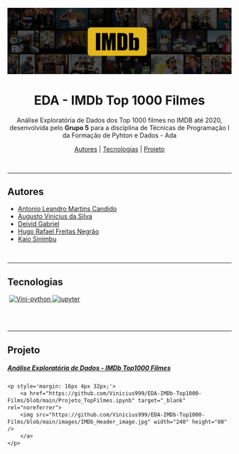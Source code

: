 <p>
    <img src="https://github.com/Vinicius999/EDA-IMDb-Top1000-Films/blob/main/images/IMDb_Header_image.jpg"/>
</p>


<h1 align="center">  EDA - IMDb Top 1000 Filmes </h1>

<p align="center">Análise Exploratória de Dados dos Top 1000 filmes no IMDB até 2020, desenvolvida pelo <strong>Grupo 5</strong> para a disciplina de Técnicas de Programação I da Formação de Pyhton e Dados - Ada<p>
<p align="center">
    <a href="##Autores">Autores</a> |
    <a href="##Tecnologias">Tecnologias</a> |
    <a href="##Projeto">Projeto</a> 
</p>
<br>

---

 ## Autores

- [Antonio Leandro Martins Candido](https://github.com/antoniolmcandido)
- [Augusto Vinicius da Silva](https://github.com/Vinicius999)
- [Deivid Gabriel](https://github.com/Fukubi) 
- [Hugo Rafael Freitas Negrão](https://github.com/hugonegrao) 
- [Kaio Sinimbu](https://github.com/kaioforte)

<br>

---

## Tecnologias

<p style='margin: 16px 4px 32px;'>
    <a href="https://www.python.org/" target="_blank" rel="noreferrer">
        <img src="https://cdn.jsdelivr.net/gh/devicons/devicon/icons/python/python-original.svg" alt="Vini-python" width="40" height="40" />
    </a>
	<a href="https://jupyter.org/" target="_blank" rel="noreferrer">
        <img src="https://cdn.jsdelivr.net/gh/devicons/devicon/icons/jupyter/jupyter-original-wordmark.svg" alt="jupyter" width="40" height="40" />
    </a>
</p>
<br>


---

## Projeto

<div>
    <a href="https://github.com/Vinicius999/EDA-IMDb-Top1000-Films/blob/main/Projeto_TopFilmes.ipynb">
        <h5>
            Análise Exploratória de Dados - IMDb Top1000 Filmes
        </h5>
    </a>
    
    <p style='margin: 16px 4px 32px;'>
        <a href="https://github.com/Vinicius999/EDA-IMDb-Top1000-Films/blob/main/Projeto_TopFilmes.ipynb" target="_blank" rel="noreferrer">
        <img src="https://github.com/Vinicius999/EDA-IMDb-Top1000-Films/blob/main/images/IMDb_Header_image.jpg" width="240" height="80" />
        </a>
    </p>
</div>
